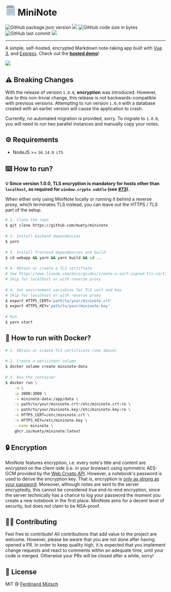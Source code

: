 # ![](webapp/public/favicon-32x32.png) MiniNote
![GitHub package.json version](https://badges.fw-web.space/github/package-json/v/muety/mininote?style=flat-square)
![](https://badges.fw-web.space/github/license/muety/mininote?style=flat-square)
![GitHub code size in bytes](https://badges.fw-web.space/github/languages/code-size/muety/mininote?style=flat-square)
![GitHub last commit](https://badges.fw-web.space/github/last-commit/muety/mininote?style=flat-square)
[![](https://badges.fw-web.space/liberapay/receives/muety.svg?logo=liberapay&style=flat-square)](https://liberapay.com/muety/)

---

A simple, self-hosted, encrypted Markdown note-taking app built with [Vue 3](https://v3.vuejs.org), and [Express](http://expressjs.com). Check out the **[hosted demo](https://apps.muetsch.io/mininote)**!

![](https://i.imgur.com/Y9TFu6w.png)


## ⚠️ Breaking Changes
With the release of version `1.0.0`, **encryption** was introduced. However, due to this non-trivial change, this release is not backwards-compatible with previous versions. Attempting to run version `1.0.0` with a database created with an earlier version will cause the application to crash. 

Currently, no automated migration is provided, sorry. To migrate to `1.0.0`, you will need to run two parallel instances and manually copy your notes.

## ⚙️ Requirements
* NodeJS >= `16.14.0 LTS`

## ⌨️ How to run?
**💡 Since version 1.0.0, TLS encryption is mandatory for hosts other than `localhost`, as required for `window.crypto.subtle` (see [#73](https://github.com/muety/mininote/issues/73#issuecomment-1057782171)).**

When either only using MiniNote locally or running it behind a reverse proxy, which terminates TLS instead, you can leave out the HTTPS / TLS part of the setup. 

```bash
# 1. Clone the repo
$ git clone https://github.com/muety/mininote

# 2. Install backend dependencies
$ yarn

# 3. Install frontend dependencies and build
$ cd webapp && yarn && yarn build && cd ..

# 4. Obtain or create a TLS certifiate
# See https://www.linode.com/docs/guides/create-a-self-signed-tls-certificate/
# Skip for localhost or with reverse proxy

# 4. Set environment variables for TLS cert and key
# Skip for localhost or with reverse proxy
$ export HTTPS_CERT='path/to/your/mininote.crt'
$ export HTTPS_KEY='path/to/your/mininote.key'

# Run
$ yarn start
```

## 🐳 How to run with Docker?
```bash
# 1. Obtain or create TLS certificate (see above)

# 2. Create a persistent volume
$ docker volume create mininote-data

# 3. Run the container
$ docker run \
    -d \
    -p 3000:3000 \
    -v mininote-data:/app/data \
    -v path/to/your/mininote.crt:/etc/mininote.crt:ro \
    -v path/to/your/mininote.key:/etc/mininote.key:ro \
    -e HTTPS_CERT=/etc/mininote.crt \
    -e HTTPS_KEY=/etc/mininote.key \
    --name mininote \
    ghcr.io/muety/mininote:latest
```

## 🔒 Encryption
MiniNote features encryption, i.e. every note's title and content are encrypted on the client-side (i.e. in your browser) using symmetric AES-GCM provided by the [Web Crypto API](https://developer.mozilla.org/en-US/docs/Web/API/Web_Crypto_API). However, a notebook's password is used to derive the encryption key. That is, encryption is [only as strong as your password](https://crypto.stackexchange.com/questions/42538/is-password-based-aes-encryption-secure-at-all). Moreover, although notes are sent to the server encryptedly, this cannot be considered _true_ end-to-end encryption, since the server technically has a chance to log your password the moment you create a new notebook in the first place. MiniNote aims for a decent level of security, but does not claim to be NSA-proof. 

## 🧑‍💻 Contributing
Feel free to contribute! All contributions that add value to the project are welcome. However, please be aware that you are not done after having opened a PR. In order to keep quality high, it is expected that you implement change requests and react to comments within an adequate time, until your code is merged. Otherwise your PRs will be closed after a while, sorry!

## 📓 License
MIT @ [Ferdinand Mütsch](https://muetsch.io)
